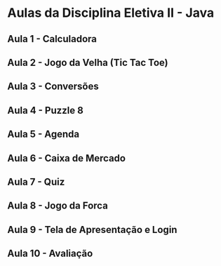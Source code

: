 # Aulas da Disciplina Eletiva II - Java

## Aula 1 - Calculadora

## Aula 2 - Jogo da Velha (Tic Tac Toe)

## Aula 3 - Conversões

## Aula 4 - Puzzle 8

## Aula 5 - Agenda

## Aula 6 - Caixa de Mercado

## Aula 7 - Quiz

## Aula 8 - Jogo da Forca

## Aula 9 - Tela de Apresentação e Login

## Aula 10 - Avaliação
